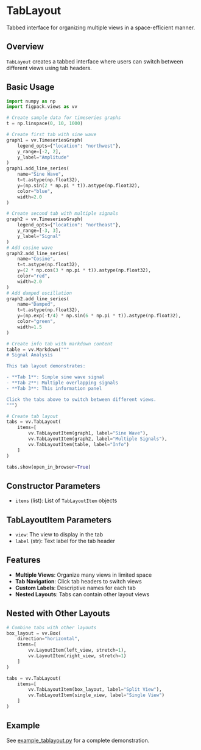 # TabLayout

Tabbed interface for organizing multiple views in a space-efficient manner.

## Overview

`TabLayout` creates a tabbed interface where users can switch between different views using tab headers.

## Basic Usage

```python
import numpy as np
import figpack.views as vv

# Create sample data for timeseries graphs
t = np.linspace(0, 10, 1000)

# Create first tab with sine wave
graph1 = vv.TimeseriesGraph(
    legend_opts={"location": "northwest"},
    y_range=[-2, 2],
    y_label="Amplitude"
)
graph1.add_line_series(
    name="Sine Wave",
    t=t.astype(np.float32),
    y=(np.sin(2 * np.pi * t)).astype(np.float32),
    color="blue",
    width=2.0
)

# Create second tab with multiple signals
graph2 = vv.TimeseriesGraph(
    legend_opts={"location": "northeast"},
    y_range=[-3, 3],
    y_label="Signal"
)
# Add cosine wave
graph2.add_line_series(
    name="Cosine",
    t=t.astype(np.float32),
    y=(2 * np.cos(3 * np.pi * t)).astype(np.float32),
    color="red",
    width=2.0
)
# Add damped oscillation
graph2.add_line_series(
    name="Damped",
    t=t.astype(np.float32),
    y=(np.exp(-t/4) * np.sin(6 * np.pi * t)).astype(np.float32),
    color="green",
    width=1.5
)

# Create info tab with markdown content
table = vv.Markdown("""
# Signal Analysis

This tab layout demonstrates:

- **Tab 1**: Simple sine wave signal
- **Tab 2**: Multiple overlapping signals
- **Tab 3**: This information panel

Click the tabs above to switch between different views.
""")

# Create tab layout
tabs = vv.TabLayout(
    items=[
        vv.TabLayoutItem(graph1, label="Sine Wave"),
        vv.TabLayoutItem(graph2, label="Multiple Signals"),
        vv.TabLayoutItem(table, label="Info")
    ]
)

tabs.show(open_in_browser=True)
```

## Constructor Parameters

- `items` (list): List of `TabLayoutItem` objects

## TabLayoutItem Parameters

- `view`: The view to display in the tab
- `label` (str): Text label for the tab header

## Features

- **Multiple Views**: Organize many views in limited space
- **Tab Navigation**: Click tab headers to switch views
- **Custom Labels**: Descriptive names for each tab
- **Nested Layouts**: Tabs can contain other layout views

## Nested with Other Layouts

```python
# Combine tabs with other layouts
box_layout = vv.Box(
    direction="horizontal",
    items=[
        vv.LayoutItem(left_view, stretch=1),
        vv.LayoutItem(right_view, stretch=1)
    ]
)

tabs = vv.TabLayout(
    items=[
        vv.TabLayoutItem(box_layout, label="Split View"),
        vv.TabLayoutItem(single_view, label="Single View")
    ]
)
```

## Example

See [example_tablayout.py](../examples/example_tablayout.py) for a complete demonstration.
